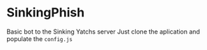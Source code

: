 # SinkingPhish

Basic bot to the Sinking Yatchs server
Just clone the aplication and populate the `config.js`
